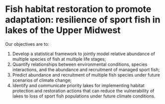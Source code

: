 # Fish habitat restoration to promote adaptation: resilience of sport fish in lakes of the Upper Midwest

Our objectives are to:
1. Develop a statistical framework to jointly model relative abundance of multiple species of fish at multiple life stages;
2. Quantify relationships between environmental conditions, species interactions, and the abundance and recruitment of managed sport fish;
3. Predict abundance and recruitment of multiple fish species under future scenarios of climate change;
4. Identify and communicate priority lakes for implementing habitat protection and restoration actions that can reduce the vulnerability of lakes to loss of sport fish populations under future climate conditions.
